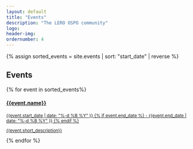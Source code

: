 ```yaml
---
layout: default
title: "Events"
description: "The LERO OSPO community"
logo:
header-img:
ordernumber: 4
---
```


{% assign sorted_events = site.events | sort: "start_date" | reverse %}

<section class="py-5">
  <div class="custom-container">
    <h2 class="mb-3 text-center">Events</h2>
    <!-- <p class="text-justify">
      An event is something that happens, especially when it is unusual or important. You can use events to describe
      all the things that are happening in a particular situation.
    </p> -->
  </div>
  <div class="custom-container">
    <div class="row">
      {% for event in sorted_events%}
        <div class="col-sm-12 col-md-6 col-lg-4 mb-4">
          <div class="card text-white card-has-bg click-col"
            style={% if event.default_image %} "background-image:url('/OSPO/img/events/{{event.default_image}}');" {% else %}  "background-image:url('/OSPO/img/events/{{event.image}}');" {% endif%}>
            <a class="text-white" href="/OSPO{{event.url}}">
            <div class="card-img-overlay d-flex flex-column">
              <div class="card-body">
                <h4 class="card-meta mb-2">{{event.name}}</h4>
                <small class="text-underline">
                  <u>
                    <i class="far fa-clock"></i> 
                    {{event.start_date  | date: "%-d %B %Y" }} {% if event.end_date %} - {{event.end_date  | date: "%-d %B %Y" }} {% endif %}
                  </u>
                </small>
                <small class="card-title mt-0 "><p>{{event.short_description}}</p></small>
              </div>
              <!-- <div class="card-footer">
                <div class="media">
                  <div class="media-body">
                    <h6 class="my-0 text-white d-block">Organizer</h6>
                    <small>Organiz description</small>
                  </div>
                </div>
              </div> -->
            </div>
            </a>
          </div>
        </div>
      {% endfor %}
    </div>

  </div>

</section>
